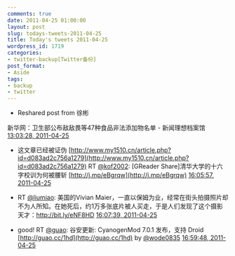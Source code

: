 ```yaml
---
comments: true
date: 2011-04-25 01:00:00
layout: post
slug: todays-tweets-2011-04-25
title: Today's tweets 2011-04-25
wordpress_id: 1719
categories:
- twitter-backup[Twitter备份]
post_format:
- Aside
tags:
- backup
- twitter
---
```





  * Reshared post from  徐彬



新华网：卫生部公布敌敌畏等47种食品非法添加物名单 - 新闻理想档案馆 [13:03:28, 2011-04-25](http://twitter.com/gfrog/statuses/62381185564803072)





  * 这文章已经被证伪 [http://www.my1510.cn/article.php?id=d083ad2c756a1279](http://www.my1510.cn/article.php?id=d083ad2c756a1279) RT [@kof2002](http://twitter.com/kof2002): [GReader Share]清华大学的十六字校训为何被腰斩 [http://j.mp/eBgrqw](http://j.mp/eBgrqw) [16:05:57, 2011-04-25](http://twitter.com/gfrog/statuses/62427109523591168)





  * RT [@liumiao](http://twitter.com/liumiao): 美国的Vivian Maier，一直以保姆为业，经常在街头拍摄照片却不为人所知。在她死后，约1万多张底片被人买走，于是人们发现了这个摄影天才：http://bit.ly/eNF8HD [16:07:39, 2011-04-25](http://twitter.com/gfrog/statuses/62427536096903168)





  * good! RT [@guao](http://twitter.com/guao): 谷安更新: CyanogenMod 7.0.1 发布，支持 Droid [http://guao.cc/1hd](http://guao.cc/1hd) by [@wode0835](http://twitter.com/wode0835) [16:59:48, 2011-04-25](http://twitter.com/gfrog/statuses/62440663173701632)




